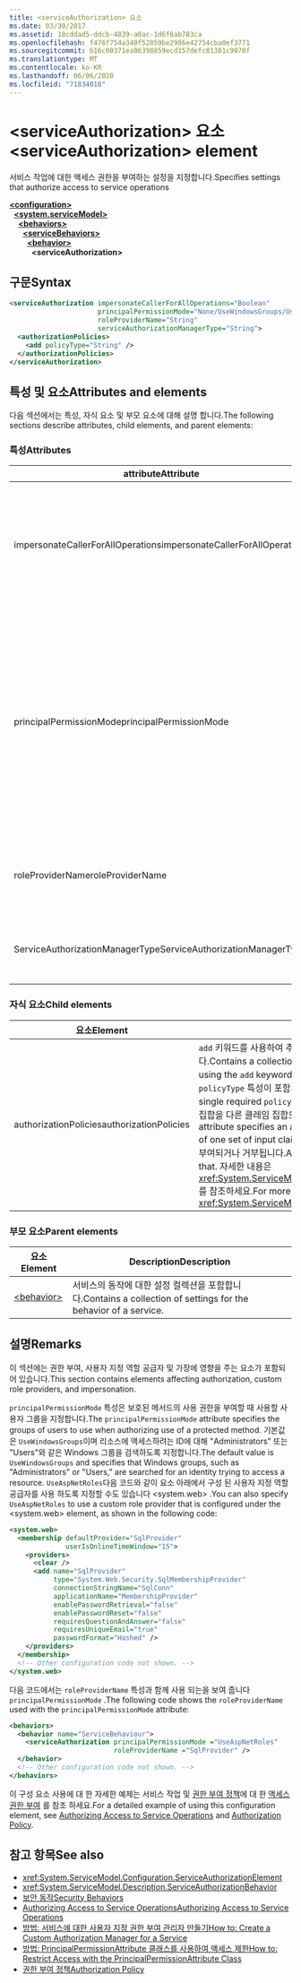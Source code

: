 ```yaml
---
title: <serviceAuthorization> 요소
ms.date: 03/30/2017
ms.assetid: 18cddad5-ddcb-4839-a0ac-1d6f6ab783ca
ms.openlocfilehash: f476f754a340f52859be2986e42754cba0ef3771
ms.sourcegitcommit: b16c00371ea06398859ecd157defc81301c9070f
ms.translationtype: MT
ms.contentlocale: ko-KR
ms.lasthandoff: 06/06/2020
ms.locfileid: "71834018"
---
```

# <a name="serviceauthorization-element"></a><span data-ttu-id="d7636-102">\<serviceAuthorization> 요소</span><span class="sxs-lookup"><span data-stu-id="d7636-102">\<serviceAuthorization> element</span></span>

<span data-ttu-id="d7636-103">서비스 작업에 대한 액세스 권한을 부여하는 설정을 지정합니다.</span><span class="sxs-lookup"><span data-stu-id="d7636-103">Specifies settings that authorize access to service operations</span></span>

[**\<configuration>**](../configuration-element.md)\
&nbsp;&nbsp;[**\<system.serviceModel>**](system-servicemodel.md)\
&nbsp;&nbsp;&nbsp;&nbsp;[**\<behaviors>**](behaviors.md)\
&nbsp;&nbsp;&nbsp;&nbsp;&nbsp;&nbsp;[**\<serviceBehaviors>**](servicebehaviors.md)\
&nbsp;&nbsp;&nbsp;&nbsp;&nbsp;&nbsp;&nbsp;&nbsp;[**\<behavior>**](behavior-of-servicebehaviors.md)\
&nbsp;&nbsp;&nbsp;&nbsp;&nbsp;&nbsp;&nbsp;&nbsp;&nbsp;&nbsp;**\<serviceAuthorization>**  

## <a name="syntax"></a><span data-ttu-id="d7636-104">구문</span><span class="sxs-lookup"><span data-stu-id="d7636-104">Syntax</span></span>

```xml
<serviceAuthorization impersonateCallerForAllOperations="Boolean"
                      principalPermissionMode="None/UseWindowsGroups/UseAspNetRoles/Custom"
                      roleProviderName="String"
                      serviceAuthorizationManagerType="String">
  <authorizationPolicies>
    <add policyType="String" />
  </authorizationPolicies>
</serviceAuthorization>
```

## <a name="attributes-and-elements"></a><span data-ttu-id="d7636-105">특성 및 요소</span><span class="sxs-lookup"><span data-stu-id="d7636-105">Attributes and elements</span></span>

<span data-ttu-id="d7636-106">다음 섹션에서는 특성, 자식 요소 및 부모 요소에 대해 설명 합니다.</span><span class="sxs-lookup"><span data-stu-id="d7636-106">The following sections describe attributes, child elements, and parent elements:</span></span>

### <a name="attributes"></a><span data-ttu-id="d7636-107">특성</span><span class="sxs-lookup"><span data-stu-id="d7636-107">Attributes</span></span>

|<span data-ttu-id="d7636-108">attribute</span><span class="sxs-lookup"><span data-stu-id="d7636-108">Attribute</span></span>|<span data-ttu-id="d7636-109">Description</span><span class="sxs-lookup"><span data-stu-id="d7636-109">Description</span></span>|  
|---------------|-----------------|  
|<span data-ttu-id="d7636-110">impersonateCallerForAllOperations</span><span class="sxs-lookup"><span data-stu-id="d7636-110">impersonateCallerForAllOperations</span></span>|<span data-ttu-id="d7636-111">서비스의 모든 작업이 호출자를 가장하는지 여부를 지정하는 부울 값입니다.</span><span class="sxs-lookup"><span data-stu-id="d7636-111">A Boolean value that specifies if all the operations in the service impersonate the caller.</span></span> <span data-ttu-id="d7636-112">기본값은 `false`입니다.</span><span class="sxs-lookup"><span data-stu-id="d7636-112">The default is `false`.</span></span><br /><br /> <span data-ttu-id="d7636-113">특정 서비스 작업이 호출자를 가장하면 지정된 서비스를 실행하기 전에 스레드 컨텍스트가 호출자 컨텍스트로 전환됩니다.</span><span class="sxs-lookup"><span data-stu-id="d7636-113">When a specific service operation impersonates the caller, the thread context is switched to the caller context before executing the specified service.</span></span>|  
|<span data-ttu-id="d7636-114">principalPermissionMode</span><span class="sxs-lookup"><span data-stu-id="d7636-114">principalPermissionMode</span></span>|<span data-ttu-id="d7636-115">서버에서 작업을 수행할 때 사용되는 사용자를 설정합니다.</span><span class="sxs-lookup"><span data-stu-id="d7636-115">Sets the principal used to carry out operations on the server.</span></span> <span data-ttu-id="d7636-116">여기에는 다음 값이 포함됩니다.</span><span class="sxs-lookup"><span data-stu-id="d7636-116">Values include the following:</span></span><br /><br /> <span data-ttu-id="d7636-117">-없음</span><span class="sxs-lookup"><span data-stu-id="d7636-117">-   None</span></span><br /><span data-ttu-id="d7636-118">-UseWindowsGroups</span><span class="sxs-lookup"><span data-stu-id="d7636-118">-   UseWindowsGroups</span></span><br /><span data-ttu-id="d7636-119">-Usa Pnetroles</span><span class="sxs-lookup"><span data-stu-id="d7636-119">-   UseAspNetRoles</span></span><br /><span data-ttu-id="d7636-120">-Custom</span><span class="sxs-lookup"><span data-stu-id="d7636-120">-   Custom</span></span><br /><br /> <span data-ttu-id="d7636-121">기본값은 UseWindowsGroups입니다.</span><span class="sxs-lookup"><span data-stu-id="d7636-121">The default value is UseWindowsGroups.</span></span> <span data-ttu-id="d7636-122">값은 <xref:System.ServiceModel.Description.PrincipalPermissionMode> 형식입니다.</span><span class="sxs-lookup"><span data-stu-id="d7636-122">The value is of type <xref:System.ServiceModel.Description.PrincipalPermissionMode>.</span></span> <span data-ttu-id="d7636-123">이 특성을 사용 하는 방법에 대 한 자세한 내용은 [방법: PrincipalPermissionAttribute 클래스를 사용 하 여 액세스 제한](../../../wcf/how-to-restrict-access-with-the-principalpermissionattribute-class.md)을 참조 하세요.</span><span class="sxs-lookup"><span data-stu-id="d7636-123">For more information on using this attribute, see [How to: Restrict Access with the PrincipalPermissionAttribute Class](../../../wcf/how-to-restrict-access-with-the-principalpermissionattribute-class.md).</span></span>|  
|<span data-ttu-id="d7636-124">roleProviderName</span><span class="sxs-lookup"><span data-stu-id="d7636-124">roleProviderName</span></span>|<span data-ttu-id="d7636-125">역할 공급자의 이름을 지정하는 문자열로, WCF(Windows Communication Foundation) 애플리케이션에 대한 역할 정보를 제공합니다.</span><span class="sxs-lookup"><span data-stu-id="d7636-125">A string that specifies the name of the role provider, which provides role information for a Windows Communication Foundation (WCF) application.</span></span> <span data-ttu-id="d7636-126">기본값은 빈 문자열입니다.</span><span class="sxs-lookup"><span data-stu-id="d7636-126">The default is an empty string.</span></span>|  
|<span data-ttu-id="d7636-127">ServiceAuthorizationManagerType</span><span class="sxs-lookup"><span data-stu-id="d7636-127">ServiceAuthorizationManagerType</span></span>|<span data-ttu-id="d7636-128">서비스 인증 관리자의 형식을 포함하는 문자열입니다.</span><span class="sxs-lookup"><span data-stu-id="d7636-128">A string containing the type of the service authorization manager.</span></span> <span data-ttu-id="d7636-129">자세한 내용은 <xref:System.ServiceModel.ServiceAuthorizationManager>를 참조하세요.</span><span class="sxs-lookup"><span data-stu-id="d7636-129">For more information, see <xref:System.ServiceModel.ServiceAuthorizationManager>.</span></span>|  

### <a name="child-elements"></a><span data-ttu-id="d7636-130">자식 요소</span><span class="sxs-lookup"><span data-stu-id="d7636-130">Child elements</span></span>

|<span data-ttu-id="d7636-131">요소</span><span class="sxs-lookup"><span data-stu-id="d7636-131">Element</span></span>|<span data-ttu-id="d7636-132">Description</span><span class="sxs-lookup"><span data-stu-id="d7636-132">Description</span></span>|  
|-------------|-----------------|  
|<span data-ttu-id="d7636-133">authorizationPolicies</span><span class="sxs-lookup"><span data-stu-id="d7636-133">authorizationPolicies</span></span>|<span data-ttu-id="d7636-134">`add` 키워드를 사용하여 추가할 수 있는 인증 정책 형식 컬렉션이 포함되어 있습니다.</span><span class="sxs-lookup"><span data-stu-id="d7636-134">Contains a collection of authorization policy types, which can be added using the `add` keyword.</span></span> <span data-ttu-id="d7636-135">각 인증 정책에는 문자열에 해당하는 단일 필수 `policyType` 특성이 포함되어 있습니다.</span><span class="sxs-lookup"><span data-stu-id="d7636-135">Each authorization policy contains a single required `policyType` attribute that is a string.</span></span> <span data-ttu-id="d7636-136">이 특성은 한 입력 클레임 집합을 다른 클레임 집합으로 변환할 수 있도록 하는 인증 정책을 지정합니다.</span><span class="sxs-lookup"><span data-stu-id="d7636-136">The attribute specifies an authorization policy, which enables transformation of one set of input claims into another set of claims.</span></span> <span data-ttu-id="d7636-137">그에 따라 액세스 제어가 부여되거나 거부됩니다.</span><span class="sxs-lookup"><span data-stu-id="d7636-137">Access control can be granted or denied based on that.</span></span> <span data-ttu-id="d7636-138">자세한 내용은 <xref:System.ServiceModel.Configuration.AuthorizationPolicyTypeElement>를 참조하세요.</span><span class="sxs-lookup"><span data-stu-id="d7636-138">For more information, see <xref:System.ServiceModel.Configuration.AuthorizationPolicyTypeElement>.</span></span>|  

### <a name="parent-elements"></a><span data-ttu-id="d7636-139">부모 요소</span><span class="sxs-lookup"><span data-stu-id="d7636-139">Parent elements</span></span>

|<span data-ttu-id="d7636-140">요소</span><span class="sxs-lookup"><span data-stu-id="d7636-140">Element</span></span>|<span data-ttu-id="d7636-141">Description</span><span class="sxs-lookup"><span data-stu-id="d7636-141">Description</span></span>|  
|-------------|-----------------|  
|[\<behavior>](behavior-of-endpointbehaviors.md)|<span data-ttu-id="d7636-142">서비스의 동작에 대한 설정 컬렉션을 포함합니다.</span><span class="sxs-lookup"><span data-stu-id="d7636-142">Contains a collection of settings for the behavior of a service.</span></span>|  

## <a name="remarks"></a><span data-ttu-id="d7636-143">설명</span><span class="sxs-lookup"><span data-stu-id="d7636-143">Remarks</span></span>

<span data-ttu-id="d7636-144">이 섹션에는 권한 부여, 사용자 지정 역할 공급자 및 가장에 영향을 주는 요소가 포함되어 있습니다.</span><span class="sxs-lookup"><span data-stu-id="d7636-144">This section contains elements affecting authorization, custom role providers, and impersonation.</span></span>  
  
<span data-ttu-id="d7636-145">`principalPermissionMode` 특성은 보호된 메서드의 사용 권한을 부여할 때 사용할 사용자 그룹을 지정합니다.</span><span class="sxs-lookup"><span data-stu-id="d7636-145">The `principalPermissionMode` attribute specifies the groups of users to use when authorizing use of a protected method.</span></span> <span data-ttu-id="d7636-146">기본값은 `UseWindowsGroups`이며 리소스에 액세스하려는 ID에 대해 "Administrators" 또는 "Users"와 같은 Windows 그룹을 검색하도록 지정합니다.</span><span class="sxs-lookup"><span data-stu-id="d7636-146">The default value is `UseWindowsGroups` and specifies that Windows groups, such as "Administrators" or "Users," are searched for an identity trying to access a resource.</span></span> <span data-ttu-id="d7636-147">`UseAspNetRoles`다음 코드와 같이 요소 아래에서 구성 된 사용자 지정 역할 공급자를 사용 하도록 지정할 수도 있습니다 \<system.web> .</span><span class="sxs-lookup"><span data-stu-id="d7636-147">You can also specify `UseAspNetRoles` to use a custom role provider that is configured under the \<system.web> element, as shown in the following code:</span></span>

```xml
<system.web>
  <membership defaultProvider="SqlProvider"
              userIsOnlineTimeWindow="15">
    <providers>
      <clear />
      <add name="SqlProvider"
           type="System.Web.Security.SqlMembershipProvider"
           connectionStringName="SqlConn"
           applicationName="MembershipProvider"
           enablePasswordRetrieval="false"
           enablePasswordReset="false"
           requiresQuestionAndAnswer="false"
           requiresUniqueEmail="true"
           passwordFormat="Hashed" />
    </providers>
  </membership>
  <!-- Other configuration code not shown. -->
</system.web>
```
  
<span data-ttu-id="d7636-148">다음 코드에서는 `roleProviderName` 특성과 함께 사용 되는을 보여 줍니다 `principalPermissionMode` .</span><span class="sxs-lookup"><span data-stu-id="d7636-148">The following code shows the `roleProviderName` used with the `principalPermissionMode` attribute:</span></span>
  
```xml
<behaviors>
  <behavior name="ServiceBehaviour">
    <serviceAuthorization principalPermissionMode ="UseAspNetRoles"
                          roleProviderName ="SqlProvider" />
  </behavior>
  <!-- Other configuration code not shown. -->
</behaviors>
```

<span data-ttu-id="d7636-149">이 구성 요소 사용에 대 한 자세한 예제는 서비스 작업 및 [권한 부여 정책](../../../wcf/samples/authorization-policy.md)에 대 한 [액세스 권한 부여](../../../wcf/samples/authorizing-access-to-service-operations.md) 를 참조 하세요.</span><span class="sxs-lookup"><span data-stu-id="d7636-149">For a detailed example of using this configuration element, see [Authorizing Access to Service Operations](../../../wcf/samples/authorizing-access-to-service-operations.md) and [Authorization Policy](../../../wcf/samples/authorization-policy.md).</span></span>
  
## <a name="see-also"></a><span data-ttu-id="d7636-150">참고 항목</span><span class="sxs-lookup"><span data-stu-id="d7636-150">See also</span></span>

- <xref:System.ServiceModel.Configuration.ServiceAuthorizationElement>
- <xref:System.ServiceModel.Description.ServiceAuthorizationBehavior>
- [<span data-ttu-id="d7636-151">보안 동작</span><span class="sxs-lookup"><span data-stu-id="d7636-151">Security Behaviors</span></span>](../../../wcf/feature-details/security-behaviors-in-wcf.md)
- [<span data-ttu-id="d7636-152">Authorizing Access to Service Operations</span><span class="sxs-lookup"><span data-stu-id="d7636-152">Authorizing Access to Service Operations</span></span>](../../../wcf/samples/authorizing-access-to-service-operations.md)
- [<span data-ttu-id="d7636-153">방법: 서비스에 대한 사용자 지정 권한 부여 관리자 만들기</span><span class="sxs-lookup"><span data-stu-id="d7636-153">How to: Create a Custom Authorization Manager for a Service</span></span>](../../../wcf/extending/how-to-create-a-custom-authorization-manager-for-a-service.md)
- [<span data-ttu-id="d7636-154">방법: PrincipalPermissionAttribute 클래스를 사용하여 액세스 제한</span><span class="sxs-lookup"><span data-stu-id="d7636-154">How to: Restrict Access with the PrincipalPermissionAttribute Class</span></span>](../../../wcf/how-to-restrict-access-with-the-principalpermissionattribute-class.md)
- [<span data-ttu-id="d7636-155">권한 부여 정책</span><span class="sxs-lookup"><span data-stu-id="d7636-155">Authorization Policy</span></span>](../../../wcf/samples/authorization-policy.md)
